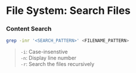 # File System: Search Files


### Content Search

```sh
grep -inr '<SEARCH_PATTERN>' <FILENAME_PATTERN>
```

> `-i`: Case-insenstive  
> `-n`: Display line number  
> `-r`: Search the files recursively

